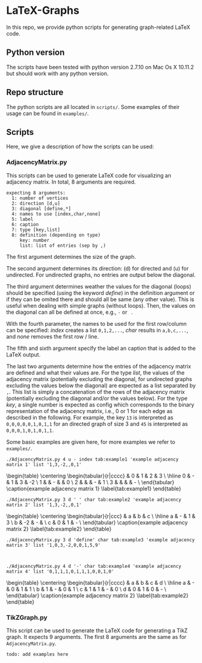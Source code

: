 # LaTeX-Graphs

In this repo, we provide python scripts for generating graph-related LaTeX code.

## Python version

The scripts have been tested with python version 2.7.10 on Mac Os X 10.11.2 but should work with any python version.

## Repo structure

The python scripts are all located in `scripts/`. Some examples of their usage can be found in `examples/`.

## Scripts

Here, we give a description of how the scripts can be used:

### AdjacencyMatrix.py

This scripts can be used to generate LaTeX code for visualizing an adjacency matrix.
In total, 8 arguments are required.

	expecting 8 arguments:
	  1: number of vertices
	  2: direction [d,u]
	  3: diagonal [define,*]
	  4: names to use [index,char,none]
	  5: label
	  6: caption
	  7: type [key,list]
	  8: definition (depending on type)
	     key: number
	     list: list of entries (sep by ,)

The first argument determines the size of the graph.

The second argument determines its direction: (d) for directed and (u) for undirected.
For undirected graphs, no entries are output below the diagonal.

The third argument determines weather the values for the diagonal (loops) should be specified (using the keyword *define*) in the definition argument or if they can be omited there and should all be same (any other value).
This is useful when dealing with simple graphs (without loops).
Then, the values on the diagonal can all be defined at once, e.g., `-` or ` `.

With the fourth parameter, the names to be used for the first row/column can be specified: *index* creates a list `0,1,2,...`, *char* results in `a,b,c,...`, and *none* removes the first row / line.

The fifth and sixth argument specify the label an caption that is added to the LaTeX output.

The last two arguments determine how the entries of the adjacency matrix are defined and what their values are.
For the type *list*, the values of the adjacency matrix (potentially excluding the diagonal, for undirected graphs excluding the values below the diagonal) are expected as a list separated by `,`.
This list is simply a concatenation of the rows of the adjacency matrix (potentially excluding the diagonal and/or the values below).
For the type *key*, a single number is expected as config which corresponds to the binary representation of the adjacency matrix, i.e., 0 or 1 for each edge as described in the following.
For example, the key `13` is interpreted as `0,0,0,0,0,1,0,1,1` for an directed graph of size 3 and `45` is interpreted as `0,0,0,1,0,1,0,1,1`.

Some basic examples are given here, for more examples we refer to `examples/`.

	./AdjacencyMatrix.py 4 u - index tab:example1 'example adjacency matrix 1' list '1,3,-2,,0,1'

\begin{table}
\centering
\begin{tabular}{r|cccc}
	&	0	&	1	&	2	&	3	\\
\hline
0	&	-	&	1	&	3	&	-2	\\
1	&		&	-	&		&	0	\\
2	&		&		&	-	&	1	\\
3	&		&		&		&	-	\\
\end{tabular}
\caption{example adjacency matrix 1}
\label{tab:example1}
\end{table}

	./AdjacencyMatrix.py 3 d ' ' char tab:example2 'example adjacency matrix 2' list '1,3,-2,,0,1'

\begin{table}
\centering
\begin{tabular}{r|ccc}
	&	a	&	b	&	c	\\
\hline
a	&	-	&	1	&	3	\\
b	&	-2	&	-	&		\\
c	&	0	&	1	&	-	\\
\end{tabular}
\caption{example adjacency matrix 2}
\label{tab:example2}
\end{table}

	./AdjacencyMatrix.py 3 d 'define' char tab:example3 'example adjacency matrix 3' list '1,0,3,-2,0,0,1,5,9'



	./AdjacencyMatrix.py 4 d '-' char tab:example4 'example adjacency matrix 4' list '0,1,1,1,0,1,1,1,0,0,1,0'

\begin{table}
\centering
\begin{tabular}{r|cccc}
	&	a	&	b	&	c	&	d	\\
\hline
a	&	-	&	0	&	1	&	1	\\
b	&	1	&	-	&	0	&	1	\\
c	&	1	&	1	&	-	&	0	\\
d	&	0	&	1	&	0	&	-	\\
\end{tabular}
\caption{example adjacency matrix 2}
\label{tab:example2}
\end{table}

### TikZGraph.py

This script can be used to generate the LaTeX code for generating a TikZ graph.
It expects 9 arguments.
The first 8 arguments are the same as for `AdjacencyMatrix.py`.

	todo: add examples here